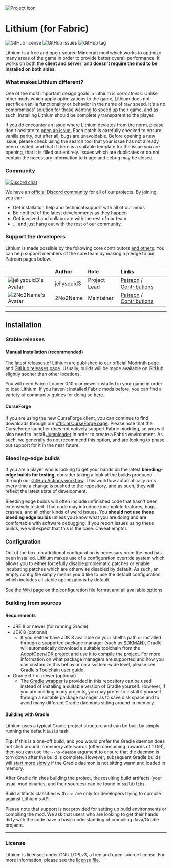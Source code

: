 ![Project icon](https://git-assets.jellysquid.me/hotlink-ok/lithium/icon-rounded-128px.png)

# Lithium (for Fabric)
![GitHub license](https://img.shields.io/github/license/jellysquid3/lithium-fabric.svg)
![GitHub issues](https://img.shields.io/github/issues/jellysquid3/lithium-fabric.svg)
![GitHub tag](https://img.shields.io/github/tag/jellysquid3/lithium-fabric.svg)

Lithium is a free and open-source Minecraft mod which works to optimize many areas of the game in order to provide
better overall performance. It works on both the **client and server**, and **doesn't require the mod to be installed
on both sides**.

### What makes Lithium different?

One of the most important design goals in Lithium is *correctness*. Unlike other mods which apply optimizations to the
game, Lithium does not sacrifice vanilla functionality or behavior in the name of raw speed. It's a no compromises'
solution for those wanting to speed up their game, and as such, installing Lithium should be completely transparent
to the player.

If you do encounter an issue where Lithium deviates from the norm, please don't hesitate to
[open an issue.](https://github.com/jellysquid3/lithium-fabric/issues) Each patch is carefully checked to ensure
vanilla parity, but after all, bugs are unavoidable. Before opening a new issue, please check using the search tool that your issue has not already been created, and that if
there is a suitable template for the issue you are opening, that it is filled out entirely. Issues which are duplicates
or do not contain the necessary information to triage and debug may be closed. 

### Community

[![Discord chat](https://img.shields.io/badge/chat%20on-discord-7289DA)](https://jellysquid.me/discord)

We have an [official Discord community](https://jellysquid.me/discord) for all of our projects. By joining, you can:
- Get installation help and technical support with all of our mods 
- Be notified of the latest developments as they happen
- Get involved and collaborate with the rest of our team
- ... and just hang out with the rest of our community.

### Support the developers

Lithium is made possible by the following core contributors [and others](https://github.com/jellysquid3/lithium-fabric/graphs/contributors).
You can help support members of the core team by making a pledge to our Patreon pages below.

|    | Author   | Role   | Links   |
|----|:---------|:-------|:--------|
| ![jellysquid3's Avatar](https://avatars3.githubusercontent.com/u/1363084?s=32) | jellysquid3 | Project Lead | [Patreon](https://patreon.com/jellysquid) / [Contributions](https://github.com/jellysquid3/lithium-fabric/commits?author=jellysquid3) |
| ![2No2Name's Avatar](https://avatars3.githubusercontent.com/u/50278648?s=32) | 2No2Name | Maintainer | [Patreon](https://patreon.com/2No2Name) / [Contributions](https://github.com/jellysquid3/lithium-fabric/commits?author=2No2Name) |

---

## Installation

### Stable releases

#### Manual Installation (recommended)

The latest releases of Lithium are published to our [official Modrinth page](https://modrinth.com/mod/lithium) and [GitHub releases page](https://github.com/jellysquid3/lithium-fabric/releases). Usually, builds will be
made available on GitHub slightly sooner than other locations.

You will need Fabric Loader 0.10.x or newer installed in your game in order to load Lithium. If you haven't installed Fabric
mods before, you can find a variety of community guides for doing so [here](https://fabricmc.net/wiki/install).

#### CurseForge

If you are using the new CurseForge client, you can continue to find downloads through our
[official CurseForge page](https://www.curseforge.com/minecraft/mc-mods/lithium). Please note
that the CurseForge launcher does not natively support Fabric modding, so you will also need to install
[Jumploader](https://www.curseforge.com/minecraft/mc-mods/jumploader) in order to create a Fabric environment. As such,
we generally do not recommend this option, and are looking to phase out support for it in the near future. 

### Bleeding-edge builds

If you are a player who is looking to get your hands on the latest **bleeding-edge builds for testing**, consider
taking a look at the builds produced through our [GitHub Actions workflow](https://github.com/CaffeineMC/lithium-fabric/actions/workflows/gradle.yml). This
workflow automatically runs every time a change is pushed to the repository, and as such, they will reflect the latest
state of development.

Bleeding edge builds will often include unfinished code that hasn't been extensively tested. That code may introduce
incomplete features, bugs, crashes, and all other kinds of weird issues. You **should not use these bleeding edge builds**
unless you know what you are doing and are comfortable with software debugging. If you report issues using these builds,
we will expect that this is the case. Caveat emptor.

### Configuration

Out of the box, no additional configuration is necessary once the mod has been installed. Lithium makes use of a
configuration override system which allows you to either forcefully disable problematic patches or enable incubating
patches which are otherwise disabled by default. As such, an empty config file simply means you'd like to use the
default configuration, which includes all stable optimizations by default. 

See [the Wiki page](https://github.com/jellysquid3/lithium-fabric/wiki/Configuration-File) on the configuration file
format and all available options.

### Building from sources

#### Requirements

- JRE 8 or newer (for running Gradle)
- JDK 8 (optional)
  - If you neither have JDK 8 available on your shell's path or installed through a supported package manager (such as
[SDKMAN](https://sdkman.io)), Gradle will automatically download a suitable toolchain from the [AdoptOpenJDK project](https://adoptopenjdk.net/)
and use it to compile the project. For more information on what package managers are supported and how you can
customize this behavior on a system-wide level, please see [Gradle's Toolchain user guide](https://docs.gradle.org/current/userguide/toolchains.html).
- Gradle 6.7 or newer (optional)
  - The [Gradle wrapper](https://docs.gradle.org/current/userguide/gradle_wrapper.html#sec:using_wrapper) is provided in
    this repository can be used instead of installing a suitable version of Gradle yourself. However, if you are building
    many projects, you may prefer to install it yourself through a suitable package manager as to save disk space and to
    avoid many different Gradle daemons sitting around in memory.

#### Building with Gradle

Lithium uses a typical Gradle project structure and can be built by simply running the default `build` task.

**Tip:** If this is a one-off build, and you would prefer the Gradle daemon does not stick around in memory afterwards 
(often consuming upwards of 1 GiB), then you can use the [`--no-daemon` argument](https://docs.gradle.org/current/userguide/gradle_daemon.html#sec:disabling_the_daemon)
to ensure that the daemon is torn down after the build is complete. However, subsequent Gradle builds will
[start more slowly](https://docs.gradle.org/current/userguide/gradle_daemon.html#sec:why_the_daemon) if the Gradle
daemon is not sitting warm and loaded in memory.

After Gradle finishes building the project, the resulting build artifacts (your usual mod binaries, and
their sources) can be found in `build/libs`.

Build artifacts classified with `api` are only for developers trying to compile against Lithium's API.

Please note that support is not provided for setting up build environments or compiling the mod. We ask that
users who are looking to get their hands dirty with the code have a basic understanding of compiling Java/Gradle
projects.

---

### License

Lithium is licensed under GNU LGPLv3, a free and open-source license. For more information, please see the
[license file](https://github.com/jellysquid3/lithium-fabric/blob/1.16.x/fabric/LICENSE.txt).
